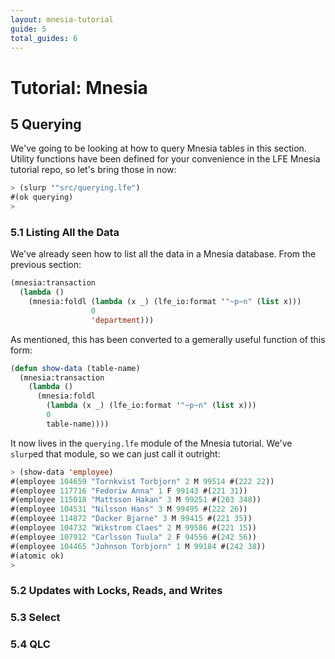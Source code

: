 ```yaml
---
layout: mnesia-tutorial
guide: 5
total_guides: 6
---
```

# Tutorial: Mnesia

## 5 Querying

We've going to be looking at how to query Mnesia tables in this section.
Utility functions have been defined for your convenience in the LFE Mnesia
tutorial repo, so let's bring those in now:

```cl
> (slurp '"src/querying.lfe")
#(ok querying)
>
```

### 5.1 Listing All the Data

We've already seen how to list all the data in a Mnesia database. From the
previous section:

```cl
(mnesia:transaction
  (lambda ()
    (mnesia:foldl (lambda (x _) (lfe_io:format '"~p~n" (list x)))
                  0
                  'department)))
```

As mentioned, this has been converted to a gemerally useful function of this
form:

```cl
(defun show-data (table-name)
  (mnesia:transaction
    (lambda ()
      (mnesia:foldl
        (lambda (x _) (lfe_io:format '"~p~n" (list x)))
        0
        table-name))))
```

It now lives in the ``querying.lfe`` module of the Mnesia tutorial. We've
``slurp``ed that module, so we can just call it outright:

```cl
> (show-data 'employee)
#(employee 104659 "Tornkvist Torbjorn" 2 M 99514 #(222 22))
#(employee 117716 "Fedoriw Anna" 1 F 99143 #(221 31))
#(employee 115018 "Mattsson Hakan" 3 M 99251 #(203 348))
#(employee 104531 "Nilsson Hans" 3 M 99495 #(222 26))
#(employee 114872 "Dacker Bjarne" 3 M 99415 #(221 35))
#(employee 104732 "Wikstrom Claes" 2 M 99586 #(221 15))
#(employee 107912 "Carlsson Tuula" 2 F 94556 #(242 56))
#(employee 104465 "Johnson Torbjorn" 1 M 99184 #(242 38))
#(atomic ok)
>
```

### 5.2 Updates with Locks, Reads, and Writes

### 5.3 Select

### 5.4 QLC